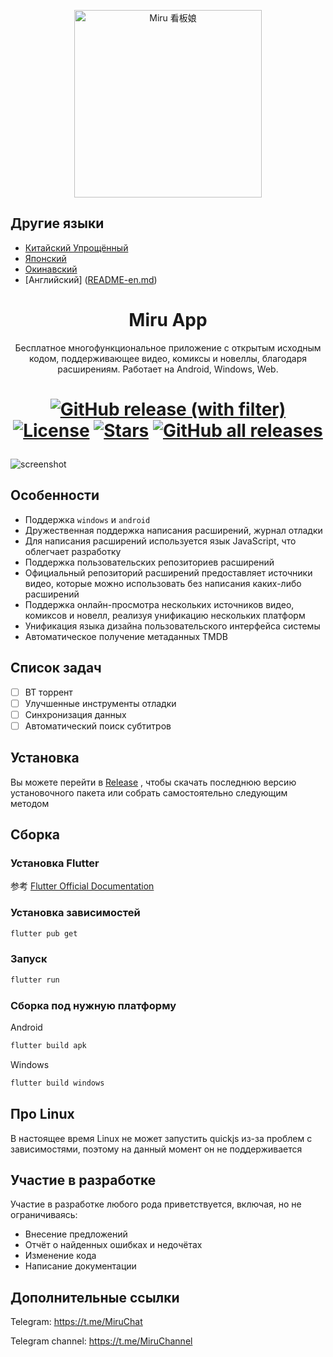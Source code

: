 <p align="center">
<img width="300" src="./assets/icon/logo.png" alt="Miru 看板娘"/>
</p>

## Другие языки
- [Китайский Упрощённый](README.md)
- [Японский](README-ja.md)
- [Окинавский](README-ryu.md)
- [Английский] ([README-en.md](https://github.com/Atrafon/miru-app/blob/main/README-en.md))

<h1 align="center">
Miru App
</h1>

<p align="center">Бесплатное многофункциональное приложение с открытым исходным кодом, поддерживающее видео, комиксы и новеллы, благодаря расширениям. Работает на Android, Windows, Web.</p>

<h1 align="center">

[![GitHub release (with filter)](https://img.shields.io/github/v/release/miru-project/miru-app)](https://github.com/miru-project/miru-app/releases/latest)
[![License](https://img.shields.io/github/license/miru-project/miru-app)](https://github.com/miru-project/miru-app/blob/main/LICENSE)
[![Stars](https://img.shields.io/github/stars/miru-project/miru-app)](https://github.com/miru-project/miru-app/stargazers)
[![GitHub all releases](https://img.shields.io/github/downloads/miru-project/miru-app/total)](https://github.com/miru-project/miru-app/releases/latest)

</h1>

![screenshot](assets/screenshot/screenshot.webp)

## Особенности

- Поддержка `windows` и `android`
- Дружественная поддержка написания расширений, журнал отладки
- Для написания расширений используется язык JavaScript, что облегчает разработку
- Поддержка пользовательских репозиториев расширений
- Официальный репозиторий расширений предоставляет источники видео, которые можно использовать без написания каких-либо расширений
- Поддержка онлайн-просмотра нескольких источников видео, комиксов и новелл, реализуя унификацию нескольких платформ
- Унификация языка дизайна пользовательского интерфейса системы
- Автоматическое получение метаданных TMDB

## Список задач

- [ ] BT торрент
- [ ] Улучшенные инструменты отладки
- [ ] Синхронизация данных
- [ ] Автоматический поиск субтитров

## Установка

Вы можете перейти в [Release](https://github.com/miru-project/miru-app/releases/latest) , чтобы скачать последнюю версию установочного пакета или собрать самостоятельно следующим методом

## Сборка

### Установка Flutter

参考 [Flutter Official Documentation](https://flutter.dev/docs/get-started/install)

### Установка зависимостей

```bash
flutter pub get
```

### Запуск

```bash
flutter run
```

### Сборка под нужную платформу

Android

```bash
flutter build apk
```

Windows

```bash
flutter build windows
```

## Про Linux

В настоящее время Linux не может запустить quickjs из-за проблем с зависимостями, поэтому на данный момент он не поддерживается


## Участие в разработке

Участие в разработке любого рода приветствуется, включая, но не ограничиваясь:

- Внесение предложений
- Отчёт о найденных ошибках и недочётах
- Изменение кода
- Написание документации


## Дополнительные ссылки

Telegram: https://t.me/MiruChat

Telegram channel: https://t.me/MiruChannel
